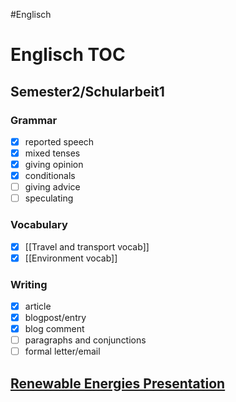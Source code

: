 #Englisch

# Englisch TOC
## Semester2/Schularbeit1
### Grammar
- [x] reported speech
- [x] mixed tenses
- [x] giving opinion
- [x] conditionals
- [ ] giving advice
- [ ] speculating

### Vocabulary
- [x] [[Travel and transport vocab]]
- [x] [[Environment vocab]]
### Writing 
- [x] article
- [x] blogpost/entry
- [x] blog comment
- [ ] paragraphs and conjunctions
- [ ] formal letter/email

## [Renewable Energies Presentation](RenewableEnergy.md)
